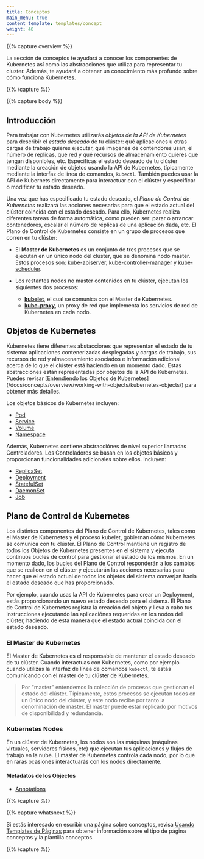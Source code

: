 ```yaml
---
title: Conceptos
main_menu: true
content_template: templates/concept
weight: 40
---
```


{{% capture overview %}}

La sección de conceptos te ayudará a conocer los componentes de Kubernetes así como las abstracciones que utiliza para representar tu cluster. Además, te ayudará a obtener un conocimiento más profundo sobre cómo funciona Kubernetes.

{{% /capture %}}

{{% capture body %}}

## Introducción

Para trabajar con Kubernetes utilizarás *objetos de la API de Kubernetes* para describir el *estado deseado* de tu clúster: qué aplicaciones u otras cargas de trabajo quieres ejecutar, qué imagenes de contendores usan, el número de replicas, qué red y qué recursos de almacenamiento quieres que tengan disponibles, etc. Especificas el estado deseado de tu clúster mediante la creación de objetos usando la API de Kubernetes, típicamente mediante la interfaz de línea de comandos, `kubectl`. También puedes usar la API de Kubernets directamente para interactuar con el clúster y especificar o modificar tu estado deseado.

Una vez que has especificado tu estado deseado, el *Plano de Control de Kubernetes* realizará las acciones necesarias para que el estado actual del clúster coincida con el estado deseado. Para ello, Kubernetes realiza diferentes tareas de forma automática, como pueden ser: parar o arrancar contenedores, escalar el número de réplicas de una aplicación dada, etc. El Plano de Control de Kubernetes consiste en un grupo de procesos que corren en tu clúster:

* El **Master de Kubernetes** es un conjunto de tres procesos que se ejecutan en un único nodo del clúster, que se denomina nodo master. Estos procesos son: [kube-apiserver](/docs/admin/kube-apiserver/), [kube-controller-manager](/docs/admin/kube-controller-manager/) y [kube-scheduler](/docs/admin/kube-scheduler/).

* Los restantes nodos no master contenidos en tu clúster, ejecutan los siguientes dos procesos:
  * **[kubelet](/docs/admin/kubelet/)**, el cual se comunica con el Master de Kubernetes.
  * **[kube-proxy](/docs/admin/kube-proxy/)**, un proxy de red que implementa los servicios de red de Kubernetes en cada nodo.

## Objetos de Kubernetes

Kubernetes tiene diferentes abstacciones que representan el estado de tu sistema: aplicaciones contenerizadas desplegadas y cargas de trabajo, sus recursos de red y almacenamiento asociados e información adicional acerca de lo que el clúster está haciendo en un momento dado. Estas abstracciones están representadas por objetos de la API de Kubernetes. Puedes revisar [Entendiendo los Objetos de Kubernetes] (/docs/concepts/overview/working-with-objects/kubernetes-objects/) para obtener más detalles.

Los objetos básicos de Kubernetes incluyen:

* [Pod](/docs/concepts/workloads/pods/pod-overview/)
* [Service](/docs/concepts/services-networking/service/)
* [Volume](/docs/concepts/storage/volumes/)
* [Namespace](/docs/concepts/overview/working-with-objects/namespaces/)

Además, Kubernetes contiene abstracciónes de nivel superior llamadas Controladores. Los Controladores se basan en los objetos básicos y proporcionan funcionalidades adicionales sobre ellos. Incluyen:

* [ReplicaSet](/docs/concepts/workloads/controllers/replicaset/)
* [Deployment](/docs/concepts/workloads/controllers/deployment/)
* [StatefulSet](/docs/concepts/workloads/controllers/statefulset/)
* [DaemonSet](/docs/concepts/workloads/controllers/daemonset/)
* [Job](/docs/concepts/workloads/controllers/jobs-run-to-completion/)


## Plano de Control de Kubernetes

Los distintos componentes del Plano de Control de Kubernetes, tales como el Master de Kubernetes y el proceso kubelet, gobiernan cómo Kubernetes se comunica con tu clúster. El Plano de Control mantiene un registro de todos los Objetos de Kubernetes presentes en el sistema y ejecuta continuos bucles de control para gestionar el estado de los mismos. En un momento dado, los bucles del Plano de Control responderán a los cambios que se realicen en el clúster y ejecutarán las acciones necesarias para hacer que el estado actual de todos los objetos del sistema converjan hacia el estado deseado que has proporcionado.

Por ejemplo, cuando usas la API de Kubernetes para crear un Deployment, estás proporcionando un nuevo estado deseado para el sistema. El Plano de Control de Kubernetes registra la creación del objeto y lleva a cabo tus instrucciones ejecutando las aplicaciónes requeridas en los nodos del clúster, haciendo de esta manera que el estado actual coincida con el estado deseado.

### El Master de Kubernetes

El Master de Kubernetes es el responsable de mantener el estado deseado de tu clúster. Cuando interactuas con Kubernetes, como por ejemplo cuando utilizas la interfaz de línea de comandos `kubectl`, te estás comunicando con el master de tu clúster de Kubernetes.

> Por "master" entendemos la colección de procesos que gestionan el estado del clúster. Típicamente, estos procesos se ejecutan todos en un único nodo del clúster, y este nodo recibe por tanto la denominación de master. El master puede estar replicado por motivos de disponibilidad y redundancia.

### Kubernetes Nodes

En un clúster de Kubernetes, los nodos son las máquinas (máquinas virtuales, servidores físicos, etc) que ejecutan tus aplicaciones y flujos de trabajo en la nube. El master de Kubernetes controla cada nodo, por lo que en raras ocasiones interactuarás con los nodos directamente.

#### Metadatos de los Objectos


* [Annotations](/docs/concepts/overview/working-with-objects/annotations/)

{{% /capture %}}

{{% capture whatsnext %}}

Si estás interesado en escribir una página sobre conceptos,
revisa [Usando Templates de Páginas](/docs/home/contribute/page-templates/)
para obtener información sobre el tipo de página conceptos y la plantilla conceptos.

{{% /capture %}}
